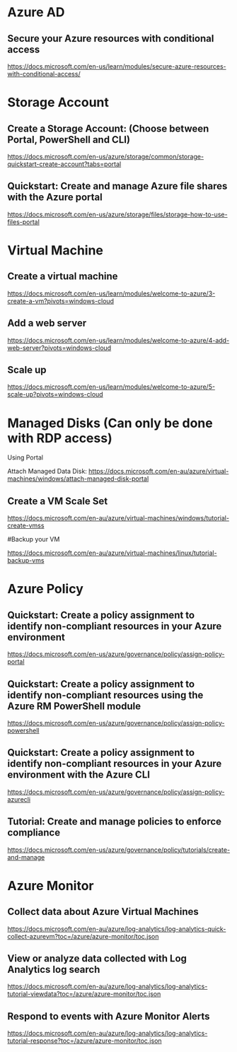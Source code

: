 # Azure AD 
## Secure your Azure resources with conditional access

https://docs.microsoft.com/en-us/learn/modules/secure-azure-resources-with-conditional-access/


# Storage Account 

## Create a Storage Account: (Choose between Portal, PowerShell and CLI)
 https://docs.microsoft.com/en-us/azure/storage/common/storage-quickstart-create-account?tabs=portal

## Quickstart: Create and manage Azure file shares with the Azure portal
https://docs.microsoft.com/en-us/azure/storage/files/storage-how-to-use-files-portal

# Virtual Machine

## Create a virtual machine

https://docs.microsoft.com/en-us/learn/modules/welcome-to-azure/3-create-a-vm?pivots=windows-cloud

## Add a web server

https://docs.microsoft.com/en-us/learn/modules/welcome-to-azure/4-add-web-server?pivots=windows-cloud

## Scale up

https://docs.microsoft.com/en-us/learn/modules/welcome-to-azure/5-scale-up?pivots=windows-cloud

# Managed Disks (Can only be done with RDP access)
Using Portal

Attach Managed Data Disk: https://docs.microsoft.com/en-au/azure/virtual-machines/windows/attach-managed-disk-portal

## Create a VM Scale Set
 https://docs.microsoft.com/en-au/azure/virtual-machines/windows/tutorial-create-vmss

#Backup your VM

https://docs.microsoft.com/en-au/azure/virtual-machines/linux/tutorial-backup-vms

# Azure Policy

## Quickstart: Create a policy assignment to identify non-compliant resources in your Azure environment
https://docs.microsoft.com/en-us/azure/governance/policy/assign-policy-portal

## Quickstart: Create a policy assignment to identify non-compliant resources using the Azure RM PowerShell module
https://docs.microsoft.com/en-us/azure/governance/policy/assign-policy-powershell

## Quickstart: Create a policy assignment to identify non-compliant resources in your Azure environment with the Azure CLI
https://docs.microsoft.com/en-us/azure/governance/policy/assign-policy-azurecli

## Tutorial: Create and manage policies to enforce compliance
https://docs.microsoft.com/en-us/azure/governance/policy/tutorials/create-and-manage


# Azure Monitor

## Collect data about Azure Virtual Machines
https://docs.microsoft.com/en-au/azure/log-analytics/log-analytics-quick-collect-azurevm?toc=/azure/azure-monitor/toc.json

## View or analyze data collected with Log Analytics log search
https://docs.microsoft.com/en-au/azure/log-analytics/log-analytics-tutorial-viewdata?toc=/azure/azure-monitor/toc.json

## Respond to events with Azure Monitor Alerts
https://docs.microsoft.com/en-au/azure/log-analytics/log-analytics-tutorial-response?toc=/azure/azure-monitor/toc.json
